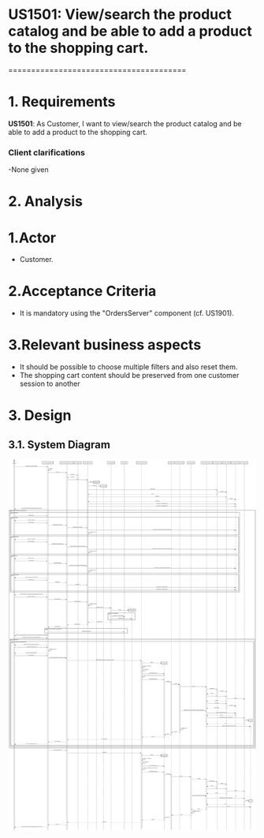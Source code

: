 # US1501: View/search the product catalog and be able to add a product to the shopping cart.
=======================================

# 1. Requirements

**US1501**: As Customer, I want to view/search the product catalog and be able to add a product to the shopping cart.
### Client clarifications 
-None given


# 2. Analysis

# 1.Actor #
* Customer.

# 2.Acceptance Criteria #
* It is mandatory using the "OrdersServer" component (cf. US1901).

# 3.Relevant business aspects
* It should be possible to choose multiple filters and also reset them.
* The shopping cart content should be preserved from one customer session to another


# 3. Design

## 3.1. System Diagram

![SD.svg](SD.svg)